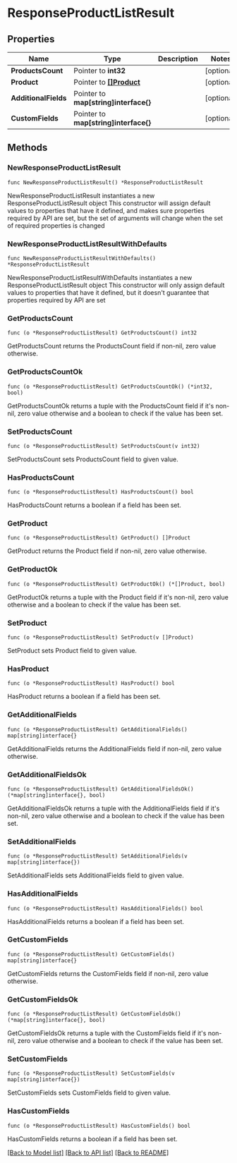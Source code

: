 # ResponseProductListResult

## Properties

Name | Type | Description | Notes
------------ | ------------- | ------------- | -------------
**ProductsCount** | Pointer to **int32** |  | [optional] 
**Product** | Pointer to [**[]Product**](Product.md) |  | [optional] 
**AdditionalFields** | Pointer to **map[string]interface{}** |  | [optional] 
**CustomFields** | Pointer to **map[string]interface{}** |  | [optional] 

## Methods

### NewResponseProductListResult

`func NewResponseProductListResult() *ResponseProductListResult`

NewResponseProductListResult instantiates a new ResponseProductListResult object
This constructor will assign default values to properties that have it defined,
and makes sure properties required by API are set, but the set of arguments
will change when the set of required properties is changed

### NewResponseProductListResultWithDefaults

`func NewResponseProductListResultWithDefaults() *ResponseProductListResult`

NewResponseProductListResultWithDefaults instantiates a new ResponseProductListResult object
This constructor will only assign default values to properties that have it defined,
but it doesn't guarantee that properties required by API are set

### GetProductsCount

`func (o *ResponseProductListResult) GetProductsCount() int32`

GetProductsCount returns the ProductsCount field if non-nil, zero value otherwise.

### GetProductsCountOk

`func (o *ResponseProductListResult) GetProductsCountOk() (*int32, bool)`

GetProductsCountOk returns a tuple with the ProductsCount field if it's non-nil, zero value otherwise
and a boolean to check if the value has been set.

### SetProductsCount

`func (o *ResponseProductListResult) SetProductsCount(v int32)`

SetProductsCount sets ProductsCount field to given value.

### HasProductsCount

`func (o *ResponseProductListResult) HasProductsCount() bool`

HasProductsCount returns a boolean if a field has been set.

### GetProduct

`func (o *ResponseProductListResult) GetProduct() []Product`

GetProduct returns the Product field if non-nil, zero value otherwise.

### GetProductOk

`func (o *ResponseProductListResult) GetProductOk() (*[]Product, bool)`

GetProductOk returns a tuple with the Product field if it's non-nil, zero value otherwise
and a boolean to check if the value has been set.

### SetProduct

`func (o *ResponseProductListResult) SetProduct(v []Product)`

SetProduct sets Product field to given value.

### HasProduct

`func (o *ResponseProductListResult) HasProduct() bool`

HasProduct returns a boolean if a field has been set.

### GetAdditionalFields

`func (o *ResponseProductListResult) GetAdditionalFields() map[string]interface{}`

GetAdditionalFields returns the AdditionalFields field if non-nil, zero value otherwise.

### GetAdditionalFieldsOk

`func (o *ResponseProductListResult) GetAdditionalFieldsOk() (*map[string]interface{}, bool)`

GetAdditionalFieldsOk returns a tuple with the AdditionalFields field if it's non-nil, zero value otherwise
and a boolean to check if the value has been set.

### SetAdditionalFields

`func (o *ResponseProductListResult) SetAdditionalFields(v map[string]interface{})`

SetAdditionalFields sets AdditionalFields field to given value.

### HasAdditionalFields

`func (o *ResponseProductListResult) HasAdditionalFields() bool`

HasAdditionalFields returns a boolean if a field has been set.

### GetCustomFields

`func (o *ResponseProductListResult) GetCustomFields() map[string]interface{}`

GetCustomFields returns the CustomFields field if non-nil, zero value otherwise.

### GetCustomFieldsOk

`func (o *ResponseProductListResult) GetCustomFieldsOk() (*map[string]interface{}, bool)`

GetCustomFieldsOk returns a tuple with the CustomFields field if it's non-nil, zero value otherwise
and a boolean to check if the value has been set.

### SetCustomFields

`func (o *ResponseProductListResult) SetCustomFields(v map[string]interface{})`

SetCustomFields sets CustomFields field to given value.

### HasCustomFields

`func (o *ResponseProductListResult) HasCustomFields() bool`

HasCustomFields returns a boolean if a field has been set.


[[Back to Model list]](../README.md#documentation-for-models) [[Back to API list]](../README.md#documentation-for-api-endpoints) [[Back to README]](../README.md)


